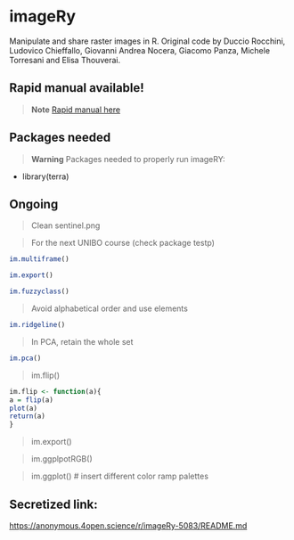 # imageRy

Manipulate and share raster images in R.
Original code by Duccio Rocchini, Ludovico Chieffallo, Giovanni Andrea Nocera, Giacomo Panza, Michele Torresani and Elisa Thouverai.

## Rapid manual available!

> **Note**
[Rapid manual here](https://htmlpreview.github.io/?https://github.com/ducciorocchini/imageRy/blob/main/imageRy_rapid_manual.html)


## Packages needed

> **Warning**
> Packages needed to properly run imageRY:
+ library(terra)

## Ongoing
> Clean sentinel.png

> For the next UNIBO course (check package testp)
``` r
im.multiframe()
```

``` r 
im.export()
```

``` r
im.fuzzyclass()
```

> Avoid alphabetical order and use elements
``` r 
im.ridgeline()
```

> In PCA, retain the whole set
``` r
im.pca()
```

> im.flip()
``` r
im.flip <- function(a){
a = flip(a)
plot(a)
return(a)
}
```

> im.export()

> im.ggplpotRGB()

> im.ggplot() # insert different color ramp palettes

## Secretized link:
https://anonymous.4open.science/r/imageRy-5083/README.md
